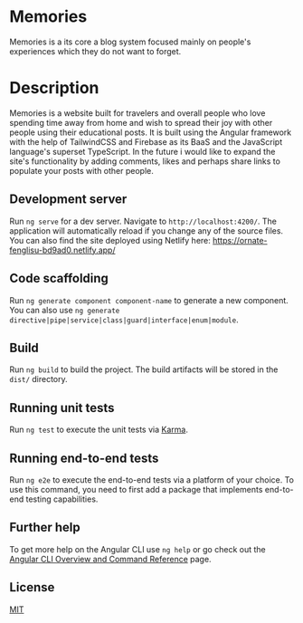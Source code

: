 # Memories

Memories is a its core a blog system focused mainly on people's experiences which they do not want to forget.

# Description

Memories is a website built for travelers and overall people who love spending time away from home and wish to spread their joy with other people using their educational posts. It is built using the Angular framework with the help of TailwindCSS and Firebase as its BaaS and the JavaScript language's superset TypeScript. In the future i would like to expand the site's functionality by adding comments, likes and perhaps share links to populate your posts with other people.

## Development server

Run `ng serve` for a dev server. Navigate to `http://localhost:4200/`. The application will automatically reload if you change any of the source files.
You can also find the site deployed using Netlify here: https://ornate-fenglisu-bd9ad0.netlify.app/

## Code scaffolding

Run `ng generate component component-name` to generate a new component. You can also use `ng generate directive|pipe|service|class|guard|interface|enum|module`.

## Build

Run `ng build` to build the project. The build artifacts will be stored in the `dist/` directory.

## Running unit tests

Run `ng test` to execute the unit tests via [Karma](https://karma-runner.github.io).

## Running end-to-end tests

Run `ng e2e` to execute the end-to-end tests via a platform of your choice. To use this command, you need to first add a package that implements end-to-end testing capabilities.

## Further help

To get more help on the Angular CLI use `ng help` or go check out the [Angular CLI Overview and Command Reference](https://angular.io/cli) page.

## License

[MIT](https://choosealicense.com/licenses/mit/)
